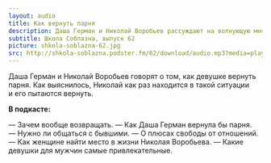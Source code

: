 ```yaml
---
layout: audio
title: Как вернуть парня
description: Даша Герман и Николай Воробьев рассуждают на волнующую многих тему.
subtitle: Школа Соблазна, выпуск 62
picture: shkola-soblazna-62.jpg
src: http://shkola-soblazna.podster.fm/62/download/audio.mp3?media=player
---
```


Даша Герман и Николай Воробьев говорят о том, как девушке вернуть парня. Как выяснилось, Николай как раз находится в такой ситуации и его пытаются вернуть.

**В подкасте:**

— Зачем вообще возвращать.
— Как Даша Герман вернула бы парня.
— Нужно ли общаться с бывшими.
— О плюсах свободы от отношений.
— Как женщине найти место в жизни Николая Воробьева.
— Какие девушки для мужчин самые привлекательные. 

